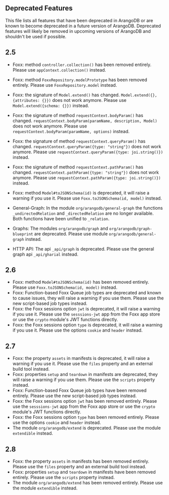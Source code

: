 Deprecated Features
-------------------

This file lists all features that have been deprecated in ArangoDB
or are known to become deprecated in a future version of ArangoDB.
Deprecated features will likely be removed in upcoming versions of
ArangoDB and shouldn't be used if possible.

## 2.5

* Foxx: method `controller.collection()` has been removed entirely. Please use `appContext.collection()` instead.
* Foxx: method `FoxxRepository.modelPrototype` has been removed entirely. Please use `FoxxRepository.model` instead.
* Foxx: the signature of `Model.extend()` has changed. `Model.extend({}, {attributes: {}})` does not work anymore. Please use `Model.extend({schema: {}})` instead.
* Foxx: the signature of method `requestContext.bodyParam()` has changed. `requestContext.bodyParam(paramName, description, Model)` does not work anymore. Please use `requestContext.bodyParam(paramName, options)` instead.
* Foxx: the signature of method `requestContext.queryParam()` has changed. `requestContext.queryParam({type: "string"})` does not work anymore. Please use `requestContext.queryParam({type: joi.string()})` instead.
* Foxx: the signature of method `requestContext.pathParam()` has changed. `requestContext.pathParam({type: "string"})` does not work anymore. Please use `requestContext.pathParam({type: joi.string()})` instead.
* Foxx: method `Model#toJSONSchema(id)` is deprecated, it will raise a warning if you use it. Please use `Foxx.toJSONSchema(id, model)` instead.
* General-Graph: In the module `org/arangodb/general-graph` the functions `_undirectedRelation` and `_directedRelation` are no longer available. Both functions have been unified to `_relation`.

* Graphs: The modules `org/arangodb/graph` and `org/arangodb/graph-blueprint` are deprecated. Please use module `org/arangodb/general-graph` instead.
* HTTP API: The api `_api/graph` is deprecated. Please use the general graph api `_api/gharial` instead.


## 2.6
* Foxx: method `Model#toJSONSchema(id)` has been removed entirely. Please use `Foxx.toJSONSchema(id, model)` instead.
* Foxx: Function-based Foxx Queue job types are deprecated and known to cause issues, they will raise a warning if you use them. Please use the new script-based job types instead.
* Foxx: the Foxx sessions option `jwt` is deprecated, it will raise a warning if you use it. Please use the `sesssions-jwt` app from the Foxx app store or use the `crypto` module's JWT functions directly.
* Foxx: the Foxx sessions option `type` is deprecated, it will raise a warning if you use it. Please use the options `cookie` and `header` instead.


## 2.7
* Foxx: the property `assets` in manifests is deprecated, it will raise a warning if you use it. Please use the `files` property and an external build tool instead.
* Foxx: properties `setup` and `teardown` in manifests are deprecated, they will raise a warning if you use them. Please use the `scripts` property instead.
* Foxx: Function-based Foxx Queue job types have been removed entirely. Please use the new script-based job types instead.
* Foxx: the Foxx sessions option `jwt` has been removed entirely. Please use the `sesssions-jwt` app from the Foxx app store or use the `crypto` module's JWT functions directly.
* Foxx: the Foxx sessions option `type` has been removed entirely. Please use the options `cookie` and `header` instead.
* The module `org/arangodb/extend` is deprecated. Please use the module `extendible` instead.


## 2.8
* Foxx: the property `assets` in manifests has been removed entirely. Please use the `files` property and an external build tool instead.
* Foxx: properties `setup` and `teardown` in manifests have been removed entirely. Please use the `scripts` property instead.
* The module `org/arangodb/extend` has been removed entirely. Please use the module `extendible` instead.

